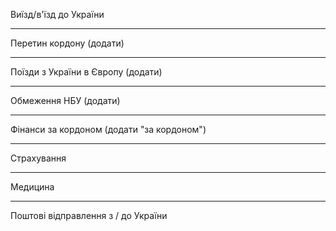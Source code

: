 Виїзд/в'їзд до України 
***
Перетин кордону (додати)
***
Поїзди з України в Європу (додати)
***
Обмеження НБУ (додати)
***
Фінанси за кордоном (додати "за кордоном")
***
Страхування
***
Медицина
***
Поштові відправлення з / до України
